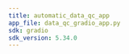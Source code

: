 ```yaml
---
title: automatic_data_qc_app
app_file: data_qc_gradio_app.py
sdk: gradio
sdk_version: 5.34.0
---
```

